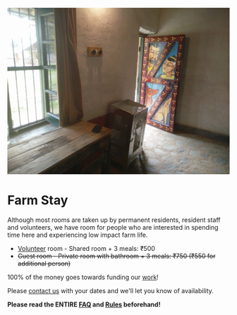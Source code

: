<!--

Title: Farm Stay

-->

![](/images/room.jpg)

Farm Stay
==

Although most rooms are taken up by permanent residents, resident staff and volunteers, we have room for people who are interested in spending time here and experiencing low impact farm life. 

* [Volunteer](/?p=volunteer) room - Shared room + 3 meals: ₹500
* <strike>Guest room - Private room with bathroom + 3 meals: ₹750 (₹550 for additional person)</strike>

100% of the money goes towards funding our [work](/?p=work)!

Please [contact us](/?p=contact) with your dates and we'll let you know of availability.

**Please read the ENTIRE [FAQ](/?p=faq) and [Rules](/?p=rules) beforehand!**


<!--
* camping area, 

-->
